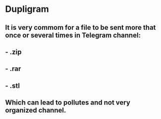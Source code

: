 # Dupligram

## It is very commom for a file to be sent more that once or several times in Telegram channel:
## -  .zip
## - .rar
## - .stl
## Which can lead to pollutes and not very organized channel.